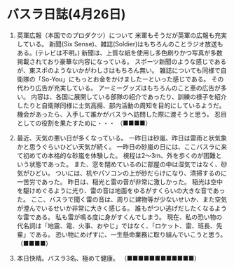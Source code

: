 # バスラ日誌(4月26日)


1. 英軍広報（本国でのプロダクツ）について
   米軍もそうだが英軍の広報も充実している。
   新聞(Six Sense)、雑誌(Soldier)はもちろんのことラジオ放送もある。(テレビは不明。)
   新聞は、上質な紙を使用し多色刷りかつ写真が多数掲載されており豪華な内容になっている。
   スポーツ新聞のような感じであるが、東スポのようないかがわしさはもちろん無い。
   雑誌についても同様で自衛隊の「So-You」にもっとお金をかけましたーといった感じである。
   その代わり広告が充実している。
   アーミーグッズはもちろんのこと車の広告が多い。
   内容は、各国に展開している部隊の紹介であったり、訓練の様子を紹介したりと自衛隊同様に士気高揚、部内活動の周知を目的にしているようだ。
   機会があったら、入手して誰かがバスラへ訪問した際に渡そうと思う。
   忍目としての役割を果たすために・・・
   （■■■■）

2. 最近、天気の悪い日が多くなっている。
   一昨日は砂嵐、昨日は雷雨と状気象かと思うぐらいひどい天気が続く。
   一昨日の砂嵐の日には、ここバスラに来て初めての本格的な砂嵐を体験した。
   視程は2〜3m、外を歩くのが困難という状態であった。
   また、窓を閉めているのに部屋の中は湿気ではなく、砂気がひどい。
   ついには、机やパソコンの上が砂だらけになり、清掃するのに一苦労であった。
   昨日は、稲光と雷の音が非常に激しかった。
   稲光は空中を駆けめぐるように光り、雷の音は地面をゆるがすくらいの大きな音であった。
   ここ、バスラで聞く雷の音は、周りに建物等が少ないせいか、また空気が澄んでいるせいか非常に大きく感じる。
   誰もがつい逃げだしたくなるような雷である。
   私も雷が鳴る度に身がすくんでしまう。
   現在、私の恐い物の代名詞は「地震、電、火事、おやじ」ではなく、「ロケット、雷、班長、先輩」である。
   恐い物にめげすに、一生懸命業務に取り組んでいこうと思う。
   （■■■■）

3. 本日快晴。バスラ3名、極めて健康。
   （■■■■■■■■■■■■）
